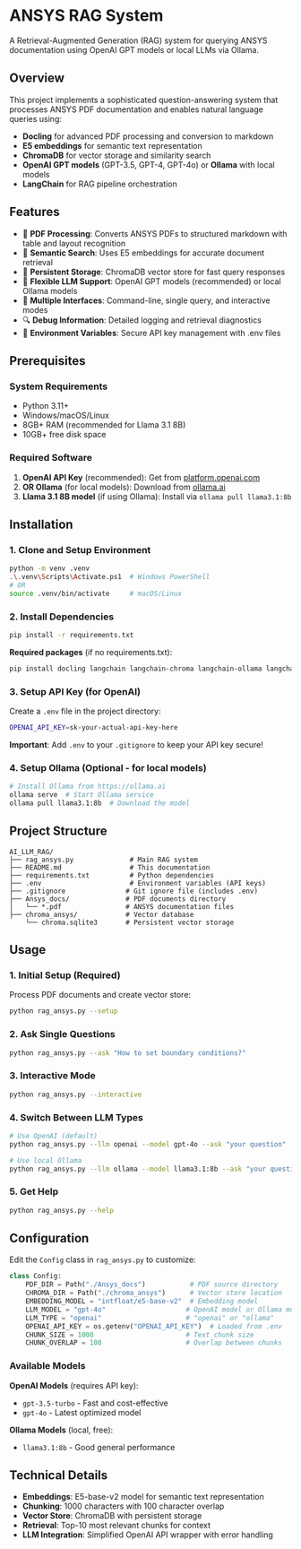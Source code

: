 # ANSYS RAG System

A Retrieval-Augmented Generation (RAG) system for querying ANSYS documentation using OpenAI GPT models or local LLMs via Ollama.

## Overview

This project implements a sophisticated question-answering system that processes ANSYS PDF documentation and enables natural language queries using:

- **Docling** for advanced PDF processing and conversion to markdown
- **E5 embeddings** for semantic text representation
- **ChromaDB** for vector storage and similarity search
- **OpenAI GPT models** (GPT-3.5, GPT-4, GPT-4o) or **Ollama** with local models
- **LangChain** for RAG pipeline orchestration

## Features

- 🔄 **PDF Processing**: Converts ANSYS PDFs to structured markdown with table and layout recognition
- 🧠 **Semantic Search**: Uses E5 embeddings for accurate document retrieval
- 💾 **Persistent Storage**: ChromaDB vector store for fast query responses
- 🤖 **Flexible LLM Support**: OpenAI GPT models (recommended) or local Ollama models
- 💬 **Multiple Interfaces**: Command-line, single query, and interactive modes
- 🔍 **Debug Information**: Detailed logging and retrieval diagnostics
- 🔐 **Environment Variables**: Secure API key management with .env files

## Prerequisites

### System Requirements
- Python 3.11+
- Windows/macOS/Linux
- 8GB+ RAM (recommended for Llama 3.1 8B)
- 10GB+ free disk space

### Required Software
1. **OpenAI API Key** (recommended): Get from [platform.openai.com](https://platform.openai.com)
2. **OR Ollama** (for local models): Download from [ollama.ai](https://ollama.ai)
3. **Llama 3.1 8B model** (if using Ollama): Install via `ollama pull llama3.1:8b`

## Installation

### 1. Clone and Setup Environment
```bash
python -m venv .venv
.\.venv\Scripts\Activate.ps1  # Windows PowerShell
# OR
source .venv/bin/activate     # macOS/Linux
```

### 2. Install Dependencies
```bash
pip install -r requirements.txt
```

**Required packages** (if no requirements.txt):
```bash
pip install docling langchain langchain-chroma langchain-ollama langchain-text-splitters sentence-transformers chromadb openai python-dotenv
```

### 3. Setup API Key (for OpenAI)
Create a `.env` file in the project directory:
```bash
OPENAI_API_KEY=sk-your-actual-api-key-here
```

**Important**: Add `.env` to your `.gitignore` to keep your API key secure!

### 4. Setup Ollama (Optional - for local models)
```bash
# Install Ollama from https://ollama.ai
ollama serve  # Start Ollama service
ollama pull llama3.1:8b  # Download the model
```

## Project Structure

```
AI_LLM_RAG/
├── rag_ansys.py              # Main RAG system
├── README.md                 # This documentation
├── requirements.txt          # Python dependencies
├── .env                      # Environment variables (API keys)
├── .gitignore               # Git ignore file (includes .env)
├── Ansys_docs/              # PDF documents directory
│   └── *.pdf                # ANSYS documentation files
├── chroma_ansys/            # Vector database
    └── chroma.sqlite3       # Persistent vector storage      
```

## Usage

### 1. Initial Setup (Required)
Process PDF documents and create vector store:
```bash
python rag_ansys.py --setup
```

### 2. Ask Single Questions
```bash
python rag_ansys.py --ask "How to set boundary conditions?"
```

### 3. Interactive Mode
```bash
python rag_ansys.py --interactive
```

### 4. Switch Between LLM Types
```bash
# Use OpenAI (default)
python rag_ansys.py --llm openai --model gpt-4o --ask "your question"

# Use local Ollama
python rag_ansys.py --llm ollama --model llama3.1:8b --ask "your question"
```

### 5. Get Help
```bash
python rag_ansys.py --help
```

## Configuration

Edit the `Config` class in `rag_ansys.py` to customize:

```python
class Config:
    PDF_DIR = Path("./Ansys_docs")           # PDF source directory
    CHROMA_DIR = Path("./chroma_ansys")      # Vector store location
    EMBEDDING_MODEL = "intfloat/e5-base-v2"  # Embedding model
    LLM_MODEL = "gpt-4o"                    # OpenAI model or Ollama model
    LLM_TYPE = "openai"                     # "openai" or "ollama"
    OPENAI_API_KEY = os.getenv("OPENAI_API_KEY")  # Loaded from .env
    CHUNK_SIZE = 1000                       # Text chunk size
    CHUNK_OVERLAP = 100                     # Overlap between chunks
```

### Available Models

**OpenAI Models** (requires API key):
- `gpt-3.5-turbo` - Fast and cost-effective
- `gpt-4o` - Latest optimized model

**Ollama Models** (local, free):
- `llama3.1:8b` - Good general performance

## Technical Details

- **Embeddings**: E5-base-v2 model for semantic text representation
- **Chunking**: 1000 characters with 100 character overlap
- **Vector Store**: ChromaDB with persistent storage
- **Retrieval**: Top-10 most relevant chunks for context
- **LLM Integration**: Simplified OpenAI API wrapper with error handling

